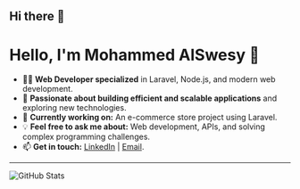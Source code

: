 ## Hi there 👋

# Hello, I'm Mohammed AlSwesy 👋

- 👨‍💻 **Web Developer specialized** in Laravel, Node.js, and modern web development.
- 🚀 **Passionate about building efficient and scalable applications** and exploring new technologies.
- 🌱 **Currently working on:** An e-commerce store project using Laravel.
- 💡 **Feel free to ask me about:** Web development, APIs, and solving complex programming challenges.
- 📫 **Get in touch:** [LinkedIn](https://www.linkedin.com/in/mohammed-swesy-0450a8272) | [Email](mailto:melswesy6@gmail.com).

---

![GitHub Stats](https://github-readme-stats.vercel.app/api?username=mohammedswesy&show_icons=true&theme=dark)


<!--
**mohammedswesy/mohammedswesy** is a ✨ _special_ ✨ repository because its `README.md` (this file) appears on your GitHub profile.

Here are some ideas to get you started:

- 🔭 I’m currently working on ...
- 🌱 I’m currently learning ...
- 👯 I’m looking to collaborate on ...
- 🤔 I’m looking for help with ...
- 💬 Ask me about ...
- 📫 How to reach me: ...
- 😄 Pronouns: ...
- ⚡ Fun fact: ...
-->

